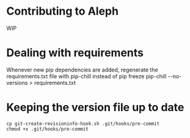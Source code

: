 Contributing to Aleph
======================

WIP


Dealing with requirements
====================================
Whenever new pip dependencies are added, regenerate the requirements.txt file with pip-chill instead of pip freeze
    pip-chill --no-versions > requirements.txt


Keeping the version file up to date
====================================
    cp git-create-revisioninfo-hook.sh .git/hooks/pre-commit
    chmod +x .git/hooks/pre-commit
